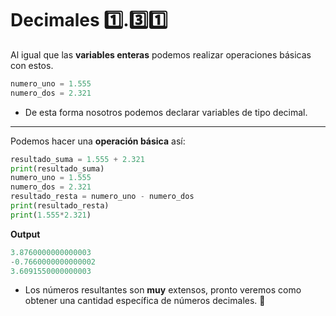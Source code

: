 # Decimales 1️⃣.3️⃣1️⃣

Al igual que las **variables enteras** podemos realizar operaciones básicas con estos.


```python
numero_uno = 1.555
numero_dos = 2.321
```

* De esta forma nosotros podemos declarar variables de tipo decimal.

---
Podemos hacer una **operación básica** así:
```python
resultado_suma = 1.555 + 2.321
print(resultado_suma)
numero_uno = 1.555
numero_dos = 2.321
resultado_resta = numero_uno - numero_dos
print(resultado_resta)
print(1.555*2.321)
```
**Output**
```python
3.8760000000000003
-0.7660000000000002
3.6091550000000003
```
* Los números resultantes son **muy** extensos, pronto veremos como obtener una cantidad específica de números decimales. 👀